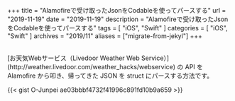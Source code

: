+++
title =  "Alamofireで受け取ったJsonをCodableを使ってパースする"
url = "2019-11-19"
date = "2019-11-19"
description = "Alamofireで受け取ったJsonをCodableを使ってパースする"
tags = [
    "iOS", "Swift"
]
categories = [
    "iOS", "Swift"
]
archives = "2019/11"
aliases = ["migrate-from-jekyl"]
+++

<br>
[お天気Webサービス（Livedoor Weather Web Service）](http://weather.livedoor.com/weather_hacks/webservice) の API を Alamofire から叩き、帰ってきた JSON を struct にパースする方法です。

<!-- for swiswiswift.com responsive -->
<script async src="https://pagead2.googlesyndication.com/pagead/js/adsbygoogle.js"></script>
<ins class="adsbygoogle"
     style="display:block"
     data-ad-client="ca-pub-5587141252700968"
     data-ad-slot="1697863134"
     data-ad-format="auto"
     data-adtest="on"
     data-full-width-responsive="true"></ins>
<script>
     (adsbygoogle = window.adsbygoogle || []).push({});
</script>
<!-- for swiswiswift.com responsive -->

{{< gist O-Junpei ae03bbbf4732f41996c891fd10b9a659 >}}
